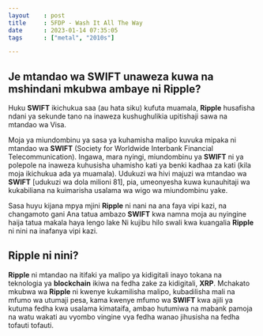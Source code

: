 ```yaml
---
layout    : post
title     : 5FDP - Wash It All The Way
date      : 2023-01-14 07:35:05
tags      : ["metal", "2010s"]

---
```

  
## Je mtandao wa **SWIFT** unaweza kuwa na mshindani mkubwa ambaye ni **Ripple**? 


Huku **SWIFT** ikichukua saa (au hata siku) kufuta muamala, 
**Ripple** husafisha ndani ya sekunde tano na inaweza kushughulikia upitishaji sawa na mtandao wa Visa.

<!--more-->

Moja ya miundombinu ya sasa ya kuhamisha malipo kuvuka mipaka ni mtandao wa **SWIFT** (Society for Worldwide Interbank Financial Telecommunication). 
Ingawa, mara nyingi, miundombinu ya **SWIFT** ni ya polepole na inaweza kuhusisha uhamisho kati ya benki kadhaa za kati (kila moja ikichukua ada ya muamala). 
Udukuzi wa hivi majuzi wa mtandao wa **SWIFT** [udukuzi wa dola milioni 81], pia, umeonyesha kuwa kunauhitaji wa kukabiliana na kuimarisha usalama wa wigo wa miundombinu yake.

Sasa huyu kijana mpya mjini **Ripple** ni nani na ana faya vipi kazi, na changamoto gani
Ana tatua ambazo **SWIFT** kwa namna moja au nyingine haija tatua makala haya lengo lake
Ni kujibu hilo swali kwa kuangalia **Ripple** ni nini na inafanya vipi kazi.

## Ripple ni nini?

**Ripple** ni mtandao na itifaki ya malipo ya kidigitali inayo tokana na teknologia ya **blockchain** ikiwa na fedha zake za kidigitali, **XRP**. 
Mchakato mkubwa wa **Ripple** ni kwenye kukamilisha malipo, kubadilisha mali na mfumo wa utumaji pesa, 
kama kwenye mfumo wa **SWIFT** kwa ajili ya kutuma fedha kwa usalama kimataifa, ambao hutumiwa na mabank pamoja na watu wakati au vyombo vingine vya fedha wanao jihusisha na fedha tofauti tofauti.
